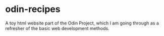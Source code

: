 # odin-recipes
A toy html website part of the Odin Project, which I am going through as a refresher of the basic web development methods.